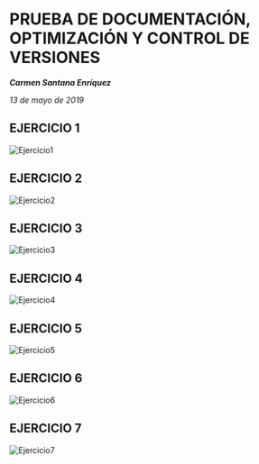 # PRUEBA DE DOCUMENTACIÓN, OPTIMIZACIÓN Y CONTROL DE VERSIONES #

***Carmen Santana Enríquez***

*13 de mayo de 2019*

## EJERCICIO 1 ##

![Ejercicio1]()


## EJERCICIO 2 ##

![Ejercicio2]()


## EJERCICIO 3 ##

![Ejercicio3]()


## EJERCICIO 4 ##

![Ejercicio4]()


## EJERCICIO 5 ##

![Ejercicio5]()


## EJERCICIO 6 ##

![Ejercicio6]()


## EJERCICIO 7 ##

![Ejercicio7]()
